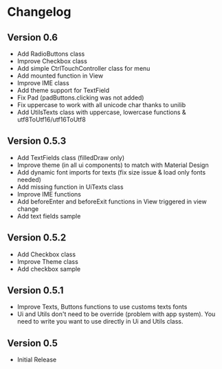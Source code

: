 # Changelog

## Version 0.6
* Add RadioButtons class
* Improve Checkbox class
* Add simple CtrlTouchController class for menu
* Add mounted function in View
* Improve IME class
* Add theme support for TextField
* Fix Pad (padButtons.clicking was not added)
* Fix uppercase to work with all unicode char thanks to unilib
* Add UtilsTexts class with uppercase, lowercase functions & utf8ToUtf16/utf16ToUtf8 

## Version 0.5.3
* Add TextFields class (filledDraw only)
* Improve theme (in all ui components) to match with Material Design
* Add dynamic font imports for texts (fix size issue & load only fonts needed)
* Add missing function in UiTexts class
* Improve IME functions
* Add beforeEnter and beforeExit functions in View triggered in view change
* Add text fields sample

## Version 0.5.2
* Add Checkbox class
* Improve Theme class
* Add checkbox sample

## Version 0.5.1

* Improve Texts, Buttons functions to use customs texts fonts
* Ui and Utils don't need to be override (problem with app system). You need to write you want to use directly in Ui and Utils class.

## Version  0.5

* Initial Release
